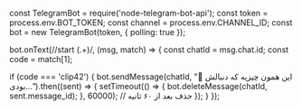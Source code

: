 const TelegramBot = require('node-telegram-bot-api');
const token = process.env.BOT_TOKEN;
const channel = process.env.CHANNEL_ID;
const bot = new TelegramBot(token, { polling: true });

bot.onText(/\/start (.+)/, (msg, match) => {
  const chatId = msg.chat.id;
  const code = match[1];

  if (code === 'clip42') {
    bot.sendMessage(chatId, "🔞 این همون چیزیه که دنبالش بودی...").then((sent) => {
      setTimeout(() => {
        bot.deleteMessage(chatId, sent.message_id);
      }, 60000); // حذف بعد از ۶۰ ثانیه
    });
  }
});
